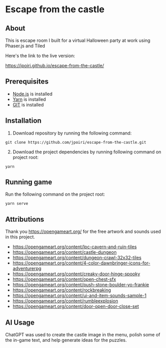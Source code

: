 


# Escape from the castle

## About

This is escape room I built for a virtual Halloween party at work using Phaser.js and Tiled

Here's the link to the live version:

https://jpoiri.github.io/escape-from-the-castle/

## Prerequisites

* [Node.js](https://nodejs.org/en) is installed
* [Yarn](https://yarnpkg.com/) is installed
* [GIT](https://git-scm.com/) is installed

## Installation

1. Download repository by running the following command:

```
git clone https://github.com/jpoiri/escape-from-the-castle.git
```

2. Download the project dependencies by running following command on project root:

```
yarn
```

## Running game

Run the following command on the project root:

```
yarn serve
```

## Attributions

Thank you https://opengameart.org/ for the free artwork and sounds used in this project.

* https://opengameart.org/content/lpc-cavern-and-ruin-tiles
* https://opengameart.org/content/castle-dungeon
* https://opengameart.org/content/dungeon-crawl-32x32-tiles
* https://opengameart.org/content/4-color-dawnbringer-icons-for-adventurerpg
* https://opengameart.org/content/creaky-door-hinge-spooky
* https://opengameart.org/content/open-chest-sfx
* https://opengameart.org/content/push-stone-boulder-yo-frankie
* https://opengameart.org/content/rockbreaking
* https://opengameart.org/content/ui-and-item-sounds-sample-1
* https://opengameart.org/content/rumbleexplosion
* https://opengameart.org/content/door-open-door-close-set

## AI Usage

ChatGPT was used to create the castle image in the menu, polish some of the in-game text, and help generate ideas for the puzzles.